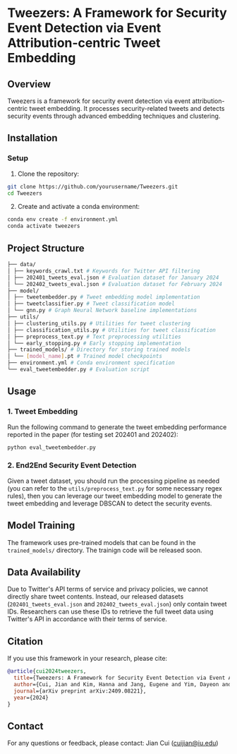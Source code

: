 # Tweezers: A Framework for Security Event Detection via Event Attribution-centric Tweet Embedding

## Overview

Tweezers is a framework for security event detection via event attribution-centric tweet embedding. It processes security-related tweets and detects security events through advanced embedding techniques and clustering.

## Installation

### Setup
1. Clone the repository:
```bash
git clone https://github.com/yourusername/Tweezers.git
cd Tweezers
```

2. Create and activate a conda environment:

```bash
conda env create -f environment.yml
conda activate tweezers
```

## Project Structure

```bash
├── data/
│ ├── keywords_crawl.txt # Keywords for Twitter API filtering
│ ├── 202401_tweets_eval.json # Evaluation dataset for January 2024
│ └── 202402_tweets_eval.json # Evaluation dataset for February 2024
├── model/
│ ├── tweetembedder.py # Tweet embedding model implementation
│ ├── tweetclassifier.py # Tweet classification model
│ └── gnn.py # Graph Neural Network baseline implementations
├── utils/
│ ├── clustering_utils.py # Utilities for tweet clustering
│ ├── classification_utils.py # Utilities for tweet classification
│ ├── preprocess_text.py # Text preprocessing utilities
│ └── early_stopping.py # Early stopping implementation
├── trained_models/ # Directory for storing trained models
│ └── [model_name].pt # Trained model checkpoints
├── environment.yml # Conda environment specification
└── eval_tweetembedder.py # Evaluation script
```

## Usage

### 1. Tweet Embedding

Run the following command to generate the tweet embedding performance reported in the paper (for testing set 202401 and 202402):
```bash
python eval_tweetembedder.py
```

### 2. End2End Security Event Detection


Given a tweet dataset, you should run the processing pipeline as needed (you can refer to the `utils/preprocess_text.py` for some necessary regex rules), then you can leverage our tweet embedding model to generate the tweet embedding and leverage DBSCAN to detect the security events.


## Model Training

The framework uses pre-trained models that can be found in the `trained_models/` directory. 
The trainign code will be released soon.


## Data Availability
Due to Twitter's API terms of service and privacy policies, we cannot directly share tweet contents. Instead, our released datasets (`202401_tweets_eval.json` and `202402_tweets_eval.json`) only contain tweet IDs. Researchers can use these IDs to retrieve the full tweet data using Twitter's API in accordance with their terms of service.


## Citation

If you use this framework in your research, please cite:
```bibtex
@article{cui2024tweezers,
  title={Tweezers: A Framework for Security Event Detection via Event Attribution-centric Tweet Embedding},
  author={Cui, Jian and Kim, Hanna and Jang, Eugene and Yim, Dayeon and Kim, Kicheol and Lee, Yongjae and Chung, Jin-Woo and Shin, Seungwon and Liao, Xiaojing},
  journal={arXiv preprint arXiv:2409.08221},
  year={2024}
}
```

## Contact
For any questions or feedback, please contact:
Jian Cui (cuijian@iu.edu)

